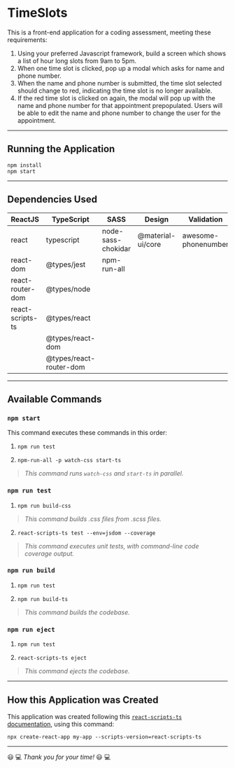 # TimeSlots

This is a front-end application for a coding assessment, meeting these requirements:

1. Using your preferred Javascript framework, build a screen which shows a list of hour long slots from 9am to 5pm.
2. When one time slot is clicked, pop up a modal which asks for name and phone number.
3. When the name and phone number is submitted, the time slot selected should change to red, indicating the time slot is no longer available.
4. If the red time slot is clicked on again, the modal will pop up with the name and phone number for that appointment prepopulated. Users will be able to edit the name and phone number to change the user for the appointment.

---

## Running the Application

```
npm install
npm start
```

---

## Dependencies Used

| ReactJS | TypeScript | SASS | Design | Validation |
| ------- | ---------- | ---- | ------ | ---------- |
| react | typescript | node-sass-chokidar | @material-ui/core | awesome-phonenumber |
| react-dom | @types/jest | npm-run-all | | | |
| react-router-dom | @types/node | | | |
| react-scripts-ts | @types/react | | | |
| | @types/react-dom | | | |
| | @types/react-router-dom | | | |

---

## Available Commands

### `npm start`

This command executes these commands in this order:

1. `npm run test`

2. `npm-run-all -p watch-css start-ts`
>*This command runs `watch-css` and `start-ts` in parallel.*

### `npm run test`

1. `npm run build-css`
>*This command builds .css files from .scss files.*

2. `react-scripts-ts test --env=jsdom --coverage`
>*This command executes unit tests, with command-line code coverage output.*

### `npm run build`

1. `npm run test`

2. `npm run build-ts`
>*This command builds the codebase.*

### `npm run eject`

1. `npm run test`

2. `react-scripts-ts eject`
>*This command ejects the codebase.*

---

## How this Application was Created

This application was created following this [`react-scripts-ts` documentation](https://github.com/wmonk/create-react-app-typescript "https://github.com/wmonk/create-react-app-typescript"), using this command:

```
npx create-react-app my-app --scripts-version=react-scripts-ts
```

---

:smiley: :computer: *Thank you for your time!* :smiley: :computer:

